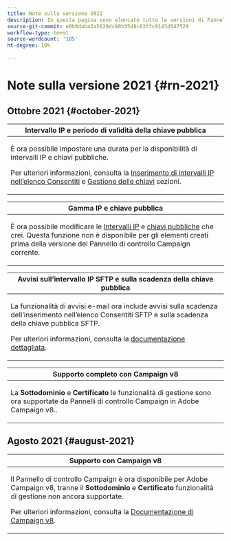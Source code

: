 ```yaml
---
title: Note sulla versione 2021
description: In questa pagina sono elencate tutte le versioni di Pannello di controllo Campaign del 2021.
source-git-commit: e0b0daba3a5820dc80b35d8c83ffc9143d547529
workflow-type: tm+mt
source-wordcount: '185'
ht-degree: 10%

---
```


# Note sulla versione 2021 {#rn-2021}

## Ottobre 2021 {#october-2021}

<table>
<thead>
<tr>
<th><strong>Intervallo IP e periodo di validità della chiave pubblica</strong><br/></th>
</tr>
</thead>
<tbody>
<tr>
<td>
<p>È ora possibile impostare una durata per la disponibilità di intervalli IP e chiavi pubbliche. </p><p>Per ulteriori informazioni, consulta la <a href="../sftp/using/ip-range-allow-listing.md#adding-ip-addresses-allow-list">Inserimento di intervalli IP nell’elenco Consentiti</a> e <a href="../sftp/using/key-management.md#installing-ssh-key">Gestione delle chiavi</a> sezioni.</p>
</td>
</tr>
</tbody>
</table>

<table>
<thead>
<tr>
<th><strong>Gamma IP e chiave pubblica</strong><br/></th>
</tr>
</thead>
<tbody>
<tr>
<td>
<p>È ora possibile modificare le <a href="../sftp/using/ip-range-allow-listing.md#editing-ip-ranges">Intervalli IP</a> e <a href="../sftp/using/key-management.md#editing-public-keys">chiavi pubbliche</a> che crei. Questa funzione non è disponibile per gli elementi creati prima della versione del Pannello di controllo Campaign corrente.
</td>
</tr>
</tbody>
</table>

<table>
<thead>
<tr>
<th><strong>Avvisi sull’intervallo IP SFTP e sulla scadenza della chiave pubblica</strong><br/></th>
</tr>
</thead>
<tbody>
<tr>
<td>
<p>La funzionalità di avvisi e-mail ora include avvisi sulla scadenza dell’inserimento nell’elenco Consentiti SFTP e sulla scadenza della chiave pubblica SFTP.</p><p>Per ulteriori informazioni, consulta la <a href="../performance-monitoring/using/email-alerting.md">documentazione dettagliata</a>.</p>
</td>
</tr>
</tbody>
</table>

<table>
<thead>
<tr>
<th><strong>Supporto completo con Campaign v8</strong><br/></th>
</tr>
</thead>
<tbody>
<tr>
<td>
<p>La <strong>Sottodominio</strong> e <strong>Certificato</strong> le funzionalità di gestione sono ora supportate da Pannelli di controllo Campaign in Adobe Campaign v8.</a>.</p>
</td>
</tr>
</tbody>
</table>

## Agosto 2021 {#august-2021}

<table>
<thead>
<tr>
<th><strong>Supporto con Campaign v8</strong><br/></th>
</tr>
</thead>
<tbody>
<tr>
<td>
<p>Il Pannello di controllo Campaign è ora disponibile per Adobe Campaign v8, tranne il <strong>Sottodominio</strong> e <strong>Certificato</strong> funzionalità di gestione non ancora supportate.</p><p>Per ulteriori informazioni, consulta la <a href="https://experienceleague.adobe.com/docs/campaign/campaign-v8/deploy/self-service.html" target="blank">Documentazione di Campaign v8</a>.</p>
</td>
</tr>
</tbody>
</table>
